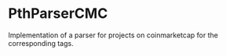 # PthParserCMC

Implementation of a parser for projects on coinmarketcap for the corresponding tags.
